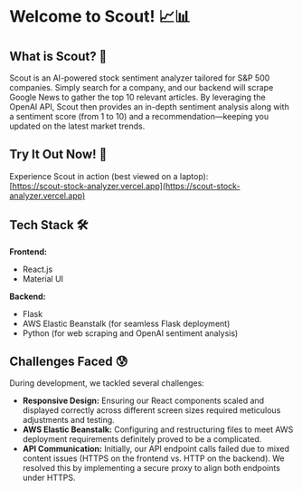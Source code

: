 # Welcome to Scout! 📈📊

## What is Scout? 🤔

Scout is an AI-powered stock sentiment analyzer tailored for S&P 500 companies. Simply search for a company, and our backend will scrape Google News to gather the top 10 relevant articles. By leveraging the OpenAI API, Scout then provides an in-depth sentiment analysis along with a sentiment score (from 1 to 10) and a recommendation—keeping you updated on the latest market trends.

## Try It Out Now! 🤩

Experience Scout in action (best viewed on a laptop):  
[https://scout-stock-analyzer.vercel.app](https://scout-stock-analyzer.vercel.app)

## Tech Stack 🛠️

**Frontend:**
- React.js
- Material UI

**Backend:**
- Flask
- AWS Elastic Beanstalk (for seamless Flask deployment)
- Python (for web scraping and OpenAI sentiment analysis)

## Challenges Faced 😰

During development, we tackled several challenges:

- **Responsive Design:** Ensuring our React components scaled and displayed correctly across different screen sizes required meticulous adjustments and testing.
- **AWS Elastic Beanstalk:** Configuring and restructuring files to meet AWS deployment requirements definitely proved to be a complicated.
- **API Communication:** Initially, our API endpoint calls failed due to mixed content issues (HTTPS on the frontend vs. HTTP on the backend). We resolved this by implementing a secure proxy to align both endpoints under HTTPS.
